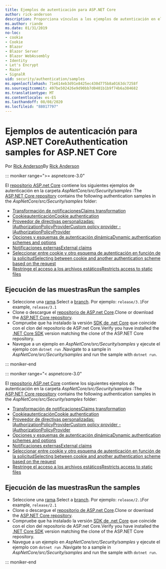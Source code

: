 ```yaml
---
title: Ejemplos de autenticación para ASP.NET Core
author: rick-anderson
description: Proporciona vínculos a los ejemplos de autenticación en el repositorio de ASP.NET Core.
ms.author: riande
ms.date: 01/31/2019
no-loc:
- cookie
- Cookie
- Blazor
- Blazor Server
- Blazor WebAssembly
- Identity
- Let's Encrypt
- Razor
- SignalR
uid: security/authentication/samples
ms.openlocfilehash: 71e614eb3d91e8425ec430d775b8a0163dc7258f
ms.sourcegitcommit: 497be502426e9d90bb7d0401b1b9f74b6a384682
ms.translationtype: MT
ms.contentlocale: es-ES
ms.lasthandoff: 08/08/2020
ms.locfileid: "88017797"
---
```

# <a name="authentication-samples-for-aspnet-core"></a><span data-ttu-id="d26ab-103">Ejemplos de autenticación para ASP.NET Core</span><span class="sxs-lookup"><span data-stu-id="d26ab-103">Authentication samples for ASP.NET Core</span></span>

<span data-ttu-id="d26ab-104">Por [Rick Anderson](https://twitter.com/RickAndMSFT)</span><span class="sxs-lookup"><span data-stu-id="d26ab-104">By [Rick Anderson](https://twitter.com/RickAndMSFT)</span></span>

::: moniker range=">= aspnetcore-3.0"

<span data-ttu-id="d26ab-105">El [repositorio ASP.net Core](https://github.com/dotnet/AspNetCore) contiene los siguientes ejemplos de autenticación en la carpeta *AspNetCore/src/Security/samples* :</span><span class="sxs-lookup"><span data-stu-id="d26ab-105">The [ASP.NET Core repository](https://github.com/dotnet/AspNetCore) contains the following authentication samples in the *AspNetCore/src/Security/samples* folder:</span></span>

* [<span data-ttu-id="d26ab-106">Transformación de notificaciones</span><span class="sxs-lookup"><span data-stu-id="d26ab-106">Claims transformation</span></span>](https://github.com/dotnet/AspNetCore/tree/release/3.1/src/Security/samples/ClaimsTransformation)
* <span data-ttu-id="d26ab-107">[Cookieautenticación](https://github.com/dotnet/AspNetCore/tree/release/3.1/src/Security/samples/Cookies)</span><span class="sxs-lookup"><span data-stu-id="d26ab-107">[Cookie authentication](https://github.com/dotnet/AspNetCore/tree/release/3.1/src/Security/samples/Cookies)</span></span>
* [<span data-ttu-id="d26ab-108">Proveedor de directivas personalizadas: IAuthorizationPolicyProvider</span><span class="sxs-lookup"><span data-stu-id="d26ab-108">Custom policy provider - IAuthorizationPolicyProvider</span></span>](https://github.com/dotnet/AspNetCore/tree/release/3.1/src/Security/samples/CustomPolicyProvider)
* [<span data-ttu-id="d26ab-109">Opciones y esquemas de autenticación dinámica</span><span class="sxs-lookup"><span data-stu-id="d26ab-109">Dynamic authentication schemes and options</span></span>](https://github.com/dotnet/AspNetCore/tree/release/3.1/src/Security/samples/DynamicSchemes)
* <span data-ttu-id="d26ab-110">[Notificaciones externas](https://github.com/dotnet/AspNetCore/tree/release/3.1/src/Security/samples/Identity.ExternalClaims)</span><span class="sxs-lookup"><span data-stu-id="d26ab-110">[External claims](https://github.com/dotnet/AspNetCore/tree/release/3.1/src/Security/samples/Identity.ExternalClaims)</span></span>
* [<span data-ttu-id="d26ab-111">Seleccionar entre cookie y otro esquema de autenticación en función de la solicitud</span><span class="sxs-lookup"><span data-stu-id="d26ab-111">Selecting between cookie and another authentication scheme based on the request</span></span>](https://github.com/dotnet/AspNetCore/tree/release/3.1/src/Security/samples/PathSchemeSelection)
* [<span data-ttu-id="d26ab-112">Restringe el acceso a los archivos estáticos</span><span class="sxs-lookup"><span data-stu-id="d26ab-112">Restricts access to static files</span></span>](https://github.com/dotnet/AspNetCore/tree/release/3.1/src/Security/samples/StaticFilesAuth)

## <a name="run-the-samples"></a><span data-ttu-id="d26ab-113">Ejecución de las muestras</span><span class="sxs-lookup"><span data-stu-id="d26ab-113">Run the samples</span></span>

* <span data-ttu-id="d26ab-114">Seleccione una [rama](https://github.com/dotnet/AspNetCore).</span><span class="sxs-lookup"><span data-stu-id="d26ab-114">Select a [branch](https://github.com/dotnet/AspNetCore).</span></span> <span data-ttu-id="d26ab-115">Por ejemplo: `release/3.1`</span><span class="sxs-lookup"><span data-stu-id="d26ab-115">For example, `release/3.1`</span></span>
* <span data-ttu-id="d26ab-116">Clone o descargue el [repositorio de ASP.net Core](https://github.com/dotnet/AspNetCore).</span><span class="sxs-lookup"><span data-stu-id="d26ab-116">Clone or download the [ASP.NET Core repository](https://github.com/dotnet/AspNetCore).</span></span>
* <span data-ttu-id="d26ab-117">Compruebe que ha instalado la versión [SDK de .net Core](https://dotnet.microsoft.com/download/dotnet-core) que coincide con el clon del repositorio de ASP.net Core.</span><span class="sxs-lookup"><span data-stu-id="d26ab-117">Verify you have installed the [.NET Core SDK](https://dotnet.microsoft.com/download/dotnet-core) version matching the clone of the ASP.NET Core repository.</span></span>
* <span data-ttu-id="d26ab-118">Navegue a un ejemplo en *AspNetCore/src/Security/samples* y ejecute el ejemplo con `dotnet run` .</span><span class="sxs-lookup"><span data-stu-id="d26ab-118">Navigate to a sample in *AspNetCore/src/Security/samples* and run the sample with `dotnet run`.</span></span>

::: moniker-end

::: moniker range="< aspnetcore-3.0"

<span data-ttu-id="d26ab-119">El [repositorio ASP.net Core](https://github.com/dotnet/AspNetCore) contiene los siguientes ejemplos de autenticación en la carpeta *AspNetCore/src/Security/samples* :</span><span class="sxs-lookup"><span data-stu-id="d26ab-119">The [ASP.NET Core repository](https://github.com/dotnet/AspNetCore) contains the following authentication samples in the *AspNetCore/src/Security/samples* folder:</span></span>

* [<span data-ttu-id="d26ab-120">Transformación de notificaciones</span><span class="sxs-lookup"><span data-stu-id="d26ab-120">Claims transformation</span></span>](https://github.com/dotnet/AspNetCore/tree/release/2.1/src/Security/samples/ClaimsTransformation)
* <span data-ttu-id="d26ab-121">[Cookieautenticación](https://github.com/dotnet/AspNetCore/tree/release/2.1/src/Security/samples/Cookies)</span><span class="sxs-lookup"><span data-stu-id="d26ab-121">[Cookie authentication](https://github.com/dotnet/AspNetCore/tree/release/2.1/src/Security/samples/Cookies)</span></span>
* [<span data-ttu-id="d26ab-122">Proveedor de directivas personalizadas: IAuthorizationPolicyProvider</span><span class="sxs-lookup"><span data-stu-id="d26ab-122">Custom policy provider - IAuthorizationPolicyProvider</span></span>](https://github.com/dotnet/AspNetCore/tree/2.1.3/src/Security/samples/CustomPolicyProvider)
* [<span data-ttu-id="d26ab-123">Opciones y esquemas de autenticación dinámica</span><span class="sxs-lookup"><span data-stu-id="d26ab-123">Dynamic authentication schemes and options</span></span>](https://github.com/dotnet/AspNetCore/tree/release/2.1/src/Security/samples/DynamicSchemes)
* <span data-ttu-id="d26ab-124">[Notificaciones externas](https://github.com/dotnet/AspNetCore/tree/release/2.1/src/Security/samples/Identity.ExternalClaims)</span><span class="sxs-lookup"><span data-stu-id="d26ab-124">[External claims](https://github.com/dotnet/AspNetCore/tree/release/2.1/src/Security/samples/Identity.ExternalClaims)</span></span>
* [<span data-ttu-id="d26ab-125">Seleccionar entre cookie y otro esquema de autenticación en función de la solicitud</span><span class="sxs-lookup"><span data-stu-id="d26ab-125">Selecting between cookie and another authentication scheme based on the request</span></span>](https://github.com/dotnet/AspNetCore/tree/release/2.1/src/Security/samples/PathSchemeSelection)
* [<span data-ttu-id="d26ab-126">Restringe el acceso a los archivos estáticos</span><span class="sxs-lookup"><span data-stu-id="d26ab-126">Restricts access to static files</span></span>](https://github.com/dotnet/AspNetCore/tree/2.1.3/src/Security/samples/StaticFilesAuth)

## <a name="run-the-samples"></a><span data-ttu-id="d26ab-127">Ejecución de las muestras</span><span class="sxs-lookup"><span data-stu-id="d26ab-127">Run the samples</span></span>

* <span data-ttu-id="d26ab-128">Seleccione una [rama](https://github.com/dotnet/AspNetCore).</span><span class="sxs-lookup"><span data-stu-id="d26ab-128">Select a [branch](https://github.com/dotnet/AspNetCore).</span></span> <span data-ttu-id="d26ab-129">Por ejemplo: `release/2.1`</span><span class="sxs-lookup"><span data-stu-id="d26ab-129">For example, `release/2.1`</span></span>
* <span data-ttu-id="d26ab-130">Clone o descargue el [repositorio de ASP.net Core](https://github.com/dotnet/AspNetCore).</span><span class="sxs-lookup"><span data-stu-id="d26ab-130">Clone or download the [ASP.NET Core repository](https://github.com/dotnet/AspNetCore).</span></span>
* <span data-ttu-id="d26ab-131">Compruebe que ha instalado la versión [SDK de .net Core](https://dotnet.microsoft.com/download/dotnet-core) que coincide con el clon del repositorio de ASP.net Core.</span><span class="sxs-lookup"><span data-stu-id="d26ab-131">Verify you have installed the [.NET Core SDK](https://dotnet.microsoft.com/download/dotnet-core) version matching the clone of the ASP.NET Core repository.</span></span>
* <span data-ttu-id="d26ab-132">Navegue a un ejemplo en *AspNetCore/src/Security/samples* y ejecute el ejemplo con `dotnet run` .</span><span class="sxs-lookup"><span data-stu-id="d26ab-132">Navigate to a sample in *AspNetCore/src/Security/samples* and run the sample with `dotnet run`.</span></span>

::: moniker-end
